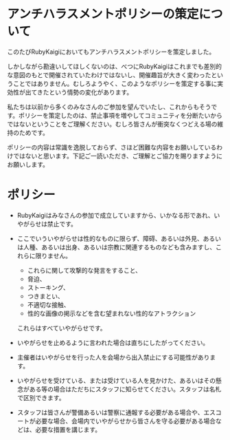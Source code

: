 # アンチハラスメントポリシーの策定について

このたびRubyKaigiにおいてもアンチハラスメントポリシーを策定しました。

しかしながら勘違いしてほしくないのは、べつにRubyKaigiはこれまでも差別的な意図のもとで開催されていたわけではないし、開催趣旨が大きく変わったということではありません。むしろようやく、このようなポリシーを策定する事に実効性が出てきたという情勢の変化があります。

私たちは以前から多くのみなさんのご参加を望んでいたし、これからもそうです。ポリシーを策定したのは、禁止事項を増やしてコミュニティを分断たいからではないということをご理解ください。むしろ皆さんが衝突なくつどえる場の維持のためです。

ポリシーの内容は常識を逸脱しておらず、さほど困難な内容をお願いしているわけではないと思います。下記ご一読いただき、ご理解とご協力を賜りますようにお願いします。

# ポリシー

  - RubyKaigiはみなさんの参加で成立していますから、いかなる形であれ、いやがらせは禁止です。

  - ここでいういやがらせは性的なものに限らず、障碍、あるいは外見、あるいは人種、あるいは出身、あるいは宗教に関連するものなども含みますし、これらに限りません。

      - これらに関して攻撃的な発言をすること、
      - 脅迫、
      - ストーキング、
      - つきまとい、
      - 不適切な接触、
      - 性的な画像の掲示などを含む望まれない性的なアトラクション

    これらはすべていやがらせです。

  - いやがらせを止めるように言われた場合は直ちにしたがってください。

  - 主催者はいやがらせを行った人を会場から出入禁止にする可能性があります。

  - いやがらせを受けている、または受けている人を見かけた、あるいはその懸念がある等の場合はただちにスタッフに知らせてください。スタッフは名札で区別できます。

  - スタッフは皆さんが警備あるいは警察に通報する必要がある場合や、エスコートが必要な場合、会場内でいやがらせから皆さんを守る必要がある場合などは、必要な措置を講じます。
